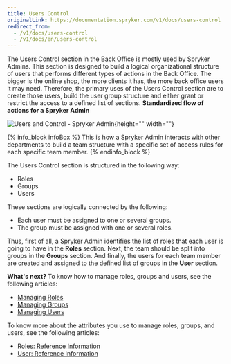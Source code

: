 ```yaml
---
title: Users Control
originalLink: https://documentation.spryker.com/v1/docs/users-control
redirect_from:
  - /v1/docs/users-control
  - /v1/docs/en/users-control
---
```


The Users Control section in the Back Office is mostly used by Spryker Admins.
This section is designed to build a logical organizational structure of users that performs different types of actions in the Back Office.
The bigger is the online shop, the more clients it has, the more back office users it may need. Therefore, the primary uses of the Users Control section are to create those users, build the user group structure and either grant or restrict the access to a defined list of sections. 
 **Standardized flow of actions for a Spryker Admin**
 
![Users and Control - Spryker Admin](https://spryker.s3.eu-central-1.amazonaws.com/docs/User+Guides/Back+Office+User+Guides/Users+Control/users-control-section.png){height="" width=""}

{% info_block infoBox %}
This is how a Spryker Admin interacts with other departments to build a team structure with a specific set of access rules for each specific team member.
{% endinfo_block %}

The Users Control section is structured in the following way:
* Roles 
* Groups
* Users

These sections are logically connected by the following:
* Each user must be assigned to one or several groups.
* The group must be assigned with one or several roles.

Thus, first of all, a Spryker Admin identifies the list of roles that each user is going to have in the **Roles** section. Next, the team should be split into groups in the **Groups** section. And finally, the users for each team member are created and assigned to the defined list of groups in the **User** section.

**What's next?**
To know how to manage roles, groups and users, see the following articles:
* [Managing Roles](/docs/scos/dev/user-guides/201811.0/back-office-user-guide/users-control/roles-groups-and-users/managing-roles.html)
* [Managing Groups](/docs/scos/dev/user-guides/201811.0/back-office-user-guide/users-control/roles-groups-and-users/managing-groups.html)
* [Managing Users](/docs/scos/dev/user-guides/201811.0/back-office-user-guide/users-control/roles-groups-and-users/managing-users.html)

To know more about the attributes you use to manage roles, groups, and users, see the following articles:
* [Roles: Reference Information](/docs/scos/dev/user-guides/201811.0/back-office-user-guide/users-control/roles-groups-and-users/references/roles-reference-information.html)
* [User: Reference Information](/docs/scos/dev/user-guides/201811.0/back-office-user-guide/users-control/roles-groups-and-users/references/user-reference-information.html)
